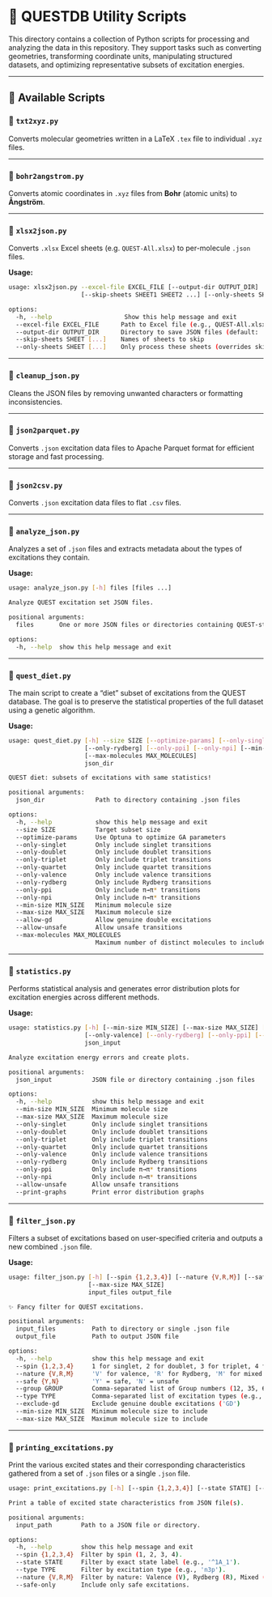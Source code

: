 # 🧪 QUESTDB Utility Scripts

This directory contains a collection of Python scripts for processing and analyzing the data in this repository. They support tasks such as converting geometries, transforming coordinate units, manipulating structured datasets, and optimizing representative subsets of excitation energies.

---

## 📜 Available Scripts

### 🔹 `txt2xyz.py`
Converts molecular geometries written in a LaTeX `.tex` file to individual `.xyz` files.

---

### 🔹 `bohr2angstrom.py`
Converts atomic coordinates in `.xyz` files from **Bohr** (atomic units) to **Ångström**.

---

### 🔹 `xlsx2json.py`
Converts `.xlsx` Excel sheets (e.g. `QUEST-All.xlsx`) to per-molecule `.json` files.

**Usage:**
```bash
usage: xlsx2json.py --excel-file EXCEL_FILE [--output-dir OUTPUT_DIR]
                    [--skip-sheets SHEET1 SHEET2 ...] [--only-sheets SHEET1 SHEET2 ...]

options:
  -h, --help                    Show this help message and exit
  --excel-file EXCEL_FILE      Path to Excel file (e.g., QUEST-All.xlsx)
  --output-dir OUTPUT_DIR      Directory to save JSON files (default: ./json)
  --skip-sheets SHEET [...]    Names of sheets to skip
  --only-sheets SHEET [...]    Only process these sheets (overrides skip)
```

---

### 🔹 `cleanup_json.py`
Cleans the JSON files by removing unwanted characters or formatting inconsistencies.

---

### 🔹 `json2parquet.py`
Converts `.json` excitation data files to Apache Parquet format for efficient storage and fast processing.

---

### 🔹 `json2csv.py`
Converts `.json` excitation data files to flat `.csv` files.

---

### 🔹 `analyze_json.py`
Analyzes a set of `.json` files and extracts metadata about the types of excitations they contain.

**Usage:**
```bash
usage: analyze_json.py [-h] files [files ...]

Analyze QUEST excitation set JSON files.

positional arguments:
  files       One or more JSON files or directories containing QUEST-style excitation data.

options:
  -h, --help  show this help message and exit
```

---

### 🔹 `quest_diet.py`
The main script to create a “diet” subset of excitations from the QUEST database. The goal is to preserve the statistical properties of the full dataset using a genetic algorithm.

**Usage:**
```bash
usage: quest_diet.py [-h] --size SIZE [--optimize-params] [--only-singlet] [--only-doublet] [--only-triplet] [--only-quartet] [--only-valence]
                     [--only-rydberg] [--only-ppi] [--only-npi] [--min-size MIN_SIZE] [--max-size MAX_SIZE] [--allow-gd] [--allow-unsafe]
                     [--max-molecules MAX_MOLECULES]
                     json_dir

QUEST diet: subsets of excitations with same statistics!

positional arguments:
  json_dir              Path to directory containing .json files

options:
  -h, --help            show this help message and exit
  --size SIZE           Target subset size
  --optimize-params     Use Optuna to optimize GA parameters
  --only-singlet        Only include singlet transitions
  --only-doublet        Only include doublet transitions
  --only-triplet        Only include triplet transitions
  --only-quartet        Only include quartet transitions
  --only-valence        Only include valence transitions
  --only-rydberg        Only include Rydberg transitions
  --only-ppi            Only include π→π* transitions
  --only-npi            Only include n→π* transitions
  --min-size MIN_SIZE   Minimum molecule size
  --max-size MAX_SIZE   Maximum molecule size
  --allow-gd            Allow genuine double excitations
  --allow-unsafe        Allow unsafe transitions
  --max-molecules MAX_MOLECULES
                        Maximum number of distinct molecules to include in subset
```

---

### 🔹 `statistics.py`
Performs statistical analysis and generates error distribution plots for excitation energies across different methods.

**Usage:**
```bash
usage: statistics.py [-h] [--min-size MIN_SIZE] [--max-size MAX_SIZE] [--only-singlet] [--only-doublet] [--only-triplet] [--only-quartet]
                     [--only-valence] [--only-rydberg] [--only-ppi] [--only-npi] [--allow-unsafe] [--print-graphs]
                     json_input

Analyze excitation energy errors and create plots.

positional arguments:
  json_input           JSON file or directory containing .json files

options:
  -h, --help           show this help message and exit
  --min-size MIN_SIZE  Minimum molecule size
  --max-size MAX_SIZE  Maximum molecule size
  --only-singlet       Only include singlet transitions
  --only-doublet       Only include doublet transitions
  --only-triplet       Only include triplet transitions
  --only-quartet       Only include quartet transitions
  --only-valence       Only include valence transitions
  --only-rydberg       Only include Rydberg transitions
  --only-ppi           Only include π→π* transitions
  --only-npi           Only include n→π* transitions
  --allow-unsafe       Allow unsafe transitions
  --print-graphs       Print error distribution graphs
```

---

### 🔹 `filter_json.py`
Filters a subset of excitations based on user-specified criteria and outputs a new combined `.json` file.

**Usage:**
```bash
usage: filter_json.py [-h] [--spin {1,2,3,4}] [--nature {V,R,M}] [--safe {Y,N}] [--group GROUP] [--type TYPE] [--exclude-gd] [--min-size MIN_SIZE]
                      [--max-size MAX_SIZE]
                      input_files output_file

✨ Fancy filter for QUEST excitations.

positional arguments:
  input_files          Path to directory or single .json file
  output_file          Path to output JSON file

options:
  -h, --help           show this help message and exit
  --spin {1,2,3,4}     1 for singlet, 2 for doublet, 3 for triplet, 4 for quartet
  --nature {V,R,M}     'V' for valence, 'R' for Rydberg, 'M' for mixed
  --safe {Y,N}         'Y' = safe, 'N' = unsafe
  --group GROUP        Comma-separated list of Group numbers (12, 35, 69, 1016)
  --type TYPE          Comma-separated list of excitation types (e.g., npi,ppi,n3s)
  --exclude-gd         Exclude genuine double excitations ('GD')
  --min-size MIN_SIZE  Minimum molecule size to include
  --max-size MAX_SIZE  Maximum molecule size to include
```

---

### 🔹 `printing_excitations.py`
Print the various excited states and their corresponding characteristics gathered from a set of `.json` files or a single `.json` file.

```bash
usage: print_excitations.py [-h] [--spin {1,2,3,4}] [--state STATE] [--type TYPE] [--nature {V,R,M}] [--safe-only] input_path

Print a table of excited state characteristics from JSON file(s).

positional arguments:
  input_path        Path to a JSON file or directory.

options:
  -h, --help        show this help message and exit
  --spin {1,2,3,4}  Filter by spin (1, 2, 3, 4).
  --state STATE     Filter by exact state label (e.g., '^1A_1').
  --type TYPE       Filter by excitation type (e.g., 'n3p').
  --nature {V,R,M}  Filter by nature: Valence (V), Rydberg (R), Mixed (M).
  --safe-only       Include only safe excitations.
```

